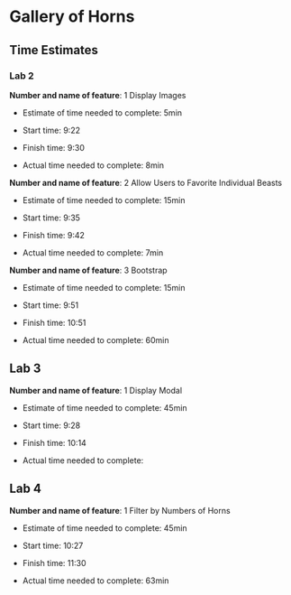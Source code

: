 # Gallery of Horns

## Time Estimates

### Lab 2

**Number and name of feature**: 1 Display Images

- Estimate of time needed to complete: 5min

- Start time: 9:22

- Finish time: 9:30

- Actual time needed to complete: 8min

**Number and name of feature**: 2 Allow Users to Favorite Individual Beasts

- Estimate of time needed to complete: 15min

- Start time: 9:35

- Finish time: 9:42

- Actual time needed to complete: 7min

**Number and name of feature**: 3 Bootstrap

- Estimate of time needed to complete: 15min

- Start time: 9:51

- Finish time: 10:51

- Actual time needed to complete: 60min

## Lab 3

**Number and name of feature**: 1 Display Modal

- Estimate of time needed to complete: 45min

- Start time: 9:28

- Finish time: 10:14

- Actual time needed to complete: 

## Lab 4

**Number and name of feature**: 1 Filter by Numbers of Horns

- Estimate of time needed to complete: 45min

- Start time: 10:27

- Finish time: 11:30

- Actual time needed to complete: 63min

<!-- Feature Template
**Number and name of feature**: 

- Estimate of time needed to complete: 

- Start time: 

- Finish time: 

- Actual time needed to complete:  -->
